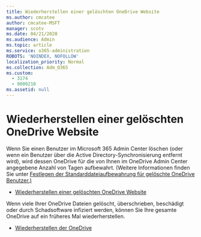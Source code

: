 ```yaml
---
title: Wiederherstellen einer gelöschten OneDrive Website
ms.author: cmcatee
author: cmcatee-MSFT
manager: scotv
ms.date: 04/21/2020
ms.audience: Admin
ms.topic: article
ms.service: o365-administration
ROBOTS: 'NOINDEX, NOFOLLOW'
localization_priority: Normal
ms.collection: Adm_O365
ms.custom:
  - 3174
  - 9000210
ms.assetid: null
---
```


# <a name="restore-a-deleted-onedrive-site"></a>Wiederherstellen einer gelöschten OneDrive Website

Wenn Sie einen Benutzer im Microsoft 365 Admin Center löschen (oder wenn ein Benutzer über die Active Directory-Synchronisierung entfernt wird), wird dessen OneDrive für die von Ihnen im OneDrive Admin Center angegebene Anzahl von Tagen aufbewahrt. (Weitere Informationen finden Sie unter [Festlegen der Standarddateiaufbewahrung für gelöschte OneDrive Benutzer.)](https://docs.microsoft.com/onedrive/set-retention)

* [Wiederherstellen einer gelöschten OneDrive Website](https://docs.microsoft.com/onedrive/restore-deleted-onedrive)

Wenn viele Ihrer OneDrive Dateien gelöscht, überschrieben, beschädigt oder durch Schadsoftware infiziert werden, können Sie Ihre gesamte OneDrive auf ein früheres Mal wiederherstellen.

* [Wiederherstellen der OneDrive](https://support.office.com/article/Restore-your-OneDrive-fa231298-759d-41cf-bcd0-25ac53eb8a15)